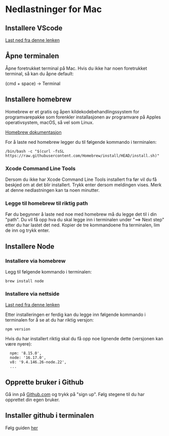 # Nedlastninger for Mac

## Installere VScode

[Last ned fra denne lenken](https://code.visualstudio.com/download)

## Åpne terminalen
Åpne foretrukket terminal på Mac.
Hvis du ikke har noen foretrukket terminal, så kan du åpne default: 

(cmd + space) -> Terminal

## Installere homebrew

Homebrew er et gratis og åpen kildekodebehandlingssystem for programvarepakke som forenkler installasjonen av programvare på Apples operativsystem, macOS, så vel som Linux.

[Homebrew dokumentasjon](https://brew.sh/)

For å laste ned homebrew legger du til følgende kommando i terminalen:

`/bin/bash -c "$(curl -fsSL https://raw.githubusercontent.com/Homebrew/install/HEAD/install.sh)"`

### Xcode Command Line Tools

Dersom du ikke har Xcode Command Line Tools installert fra før vil du få beskjed om at det blir installert. Trykk enter dersom meldingen vises. Merk at denne nedlastningen kan ta noen minutter. 

### Legge til homebrew til riktig path

Før du begynner å laste ned noe med homebrew må du legge det til i din "path". Du vil få opp hva du skal legge inn i terminalen under "==> Next step" etter du har lastet det ned. Kopier de tre kommandoene fra terminalen, lim de inn og trykk enter. 

## Installere Node

### Installere via homebrew

Legg til følgende kommando i terminalen:

`brew install node` 

### Installere via nettside

[Last ned fra denne lenken](https://nodejs.org/en/download/)

Etter installeringen er ferdig kan du legge inn følgende kommando i terminalen for å se at du har riktig versjon: 

`npm version`

Hvis du har installert riktig skal du få opp noe lignende dette (versjonen kan være nyere): 

```
  npm: '8.15.0',
  node: '16.17.0',
  v8: '9.4.146.26-node.22',
  ...
```

## Opprette bruker i Github

Gå inn på [Github.com](https://github.com/) og trykk på "sign up". Følg stegene til du har opprettet din egen bruker. 

## Installer github i terminalen

Følg guiden [her](01-GitMac.md)




